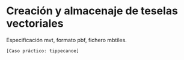 # Creación y almacenaje de teselas vectoriales

Especificación mvt, formato pbf, fichero mbtiles.

`[Caso práctico: tippecanoe]`
